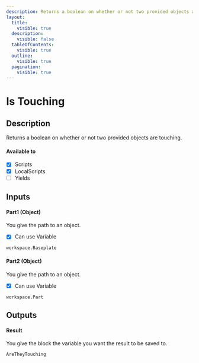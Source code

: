 ```yaml
---
description: Returns a boolean on whether or not two provided objects are touching.
layout:
  title:
    visible: true
  description:
    visible: false
  tableOfContents:
    visible: true
  outline:
    visible: true
  pagination:
    visible: true
---
```


# Is Touching

## Description

Returns a boolean on whether or not two provided objects are touching.

#### Available to

* [x] Scripts
* [x] LocalScripts
* [ ] Yields

## Inputs

#### Part1 (Object)

You give the path to an object.

* [x] Can use Variable

```
workspace.Baseplate
```

#### Part2 (Object)

You give the path to an object.

* [x] Can use Variable

```
workspace.Part
```

## Outputs

#### Result

You give the block the variable you want the result to be saved to.

```
AreTheyTouching
```
